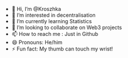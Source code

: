 - 👋 Hi, I’m @Kroszhka
- 👀 I’m interested in decentralisation
- 🌱 I’m currently learning Statistics
- 💞️ I’m looking to collaborate on Web3 projects
- 📫 How to reach me : Just in Github
- 😄 Pronouns: He/him
- ⚡ Fun fact: My thumb can touch my wrist!

<!---
Kroszhka/Kroszhka is a ✨ special ✨ repository because its `README.md` (this file) appears on your GitHub profile.
You can click the Preview link to take a look at your changes.
--->
